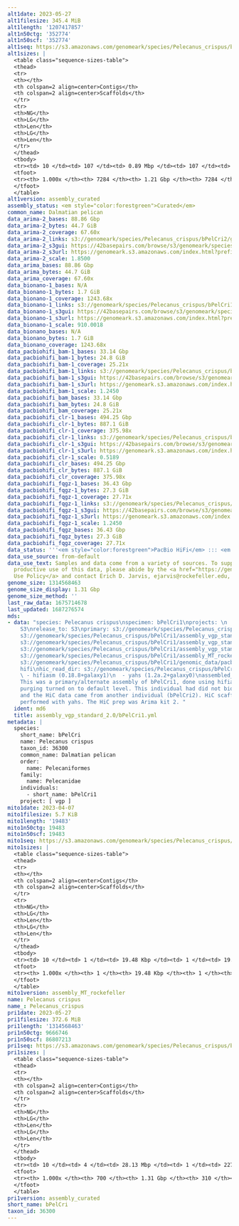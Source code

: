 ```yaml
---
alt1date: 2023-05-27
alt1filesize: 345.4 MiB
alt1length: '1207417857'
alt1n50ctg: '352774'
alt1n50scf: '352774'
alt1seq: https://s3.amazonaws.com/genomeark/species/Pelecanus_crispus/bPelCri1/assembly_curated/bPelCri1.alt.cur.20230527.fasta.gz
alt1sizes: |
  <table class="sequence-sizes-table">
  <thead>
  <tr>
  <th></th>
  <th colspan=2 align=center>Contigs</th>
  <th colspan=2 align=center>Scaffolds</th>
  </tr>
  <tr>
  <th>NG</th>
  <th>LG</th>
  <th>Len</th>
  <th>LG</th>
  <th>Len</th>
  </tr>
  </thead>
  <tbody>
  <tr><td> 10 </td><td> 107 </td><td> 0.89 Mbp </td><td> 107 </td><td> 0.89 Mbp </td></tr><tr><td> 20 </td><td> 267 </td><td> 0.66 Mbp </td><td> 267 </td><td> 0.66 Mbp </td></tr><tr><td> 30 </td><td> 473 </td><td> 0.53 Mbp </td><td> 473 </td><td> 0.53 Mbp </td></tr><tr><td> 40 </td><td> 727 </td><td> 432.56 Kbp </td><td> 727 </td><td> 432.56 Kbp </td></tr><tr style="background-color:#cccccc;"><td> 50 </td><td> 1036 </td><td> 352.77 Kbp </td><td> 1036 </td><td> 352.77 Kbp </td></tr><tr><td> 60 </td><td> 1425 </td><td> 275.78 Kbp </td><td> 1425 </td><td> 275.78 Kbp </td></tr><tr><td> 70 </td><td> 1929 </td><td> 206.07 Kbp </td><td> 1929 </td><td> 206.07 Kbp </td></tr><tr><td> 80 </td><td> 2631 </td><td> 142.63 Kbp </td><td> 2631 </td><td> 142.63 Kbp </td></tr><tr><td> 90 </td><td> 3766 </td><td> 74.57 Kbp </td><td> 3766 </td><td> 74.57 Kbp </td></tr><tr><td> 100 </td><td> 7284 </td><td> 8.19 Kbp </td><td> 7284 </td><td> 8.19 Kbp </td></tr></tbody>
  <tfoot>
  <tr><th> 1.000x </th><th> 7284 </th><th> 1.21 Gbp </th><th> 7284 </th><th> 1.21 Gbp </th></tr>
  </tfoot>
  </table>
alt1version: assembly_curated
assembly_status: <em style="color:forestgreen">Curated</em>
common_name: Dalmatian pelican
data_arima-2_bases: 88.86 Gbp
data_arima-2_bytes: 44.7 GiB
data_arima-2_coverage: 67.60x
data_arima-2_links: s3://genomeark/species/Pelecanus_crispus/bPelCri2/genomic_data/arima/<br>
data_arima-2_s3gui: https://42basepairs.com/browse/s3/genomeark/species/Pelecanus_crispus/bPelCri2/genomic_data/arima/
data_arima-2_s3url: https://genomeark.s3.amazonaws.com/index.html?prefix=species/Pelecanus_crispus/bPelCri2/genomic_data/arima/
data_arima-2_scale: 1.8500
data_arima_bases: 88.86 Gbp
data_arima_bytes: 44.7 GiB
data_arima_coverage: 67.60x
data_bionano-1_bases: N/A
data_bionano-1_bytes: 1.7 GiB
data_bionano-1_coverage: 1243.68x
data_bionano-1_links: s3://genomeark/species/Pelecanus_crispus/bPelCri1/genomic_data/bionano/<br>
data_bionano-1_s3gui: https://42basepairs.com/browse/s3/genomeark/species/Pelecanus_crispus/bPelCri1/genomic_data/bionano/
data_bionano-1_s3url: https://genomeark.s3.amazonaws.com/index.html?prefix=species/Pelecanus_crispus/bPelCri1/genomic_data/bionano/
data_bionano-1_scale: 910.0018
data_bionano_bases: N/A
data_bionano_bytes: 1.7 GiB
data_bionano_coverage: 1243.68x
data_pacbiohifi_bam-1_bases: 33.14 Gbp
data_pacbiohifi_bam-1_bytes: 24.8 GiB
data_pacbiohifi_bam-1_coverage: 25.21x
data_pacbiohifi_bam-1_links: s3://genomeark/species/Pelecanus_crispus/bPelCri1/genomic_data/pacbio_hifi/<br>
data_pacbiohifi_bam-1_s3gui: https://42basepairs.com/browse/s3/genomeark/species/Pelecanus_crispus/bPelCri1/genomic_data/pacbio_hifi/
data_pacbiohifi_bam-1_s3url: https://genomeark.s3.amazonaws.com/index.html?prefix=species/Pelecanus_crispus/bPelCri1/genomic_data/pacbio_hifi/
data_pacbiohifi_bam-1_scale: 1.2450
data_pacbiohifi_bam_bases: 33.14 Gbp
data_pacbiohifi_bam_bytes: 24.8 GiB
data_pacbiohifi_bam_coverage: 25.21x
data_pacbiohifi_clr-1_bases: 494.25 Gbp
data_pacbiohifi_clr-1_bytes: 887.1 GiB
data_pacbiohifi_clr-1_coverage: 375.98x
data_pacbiohifi_clr-1_links: s3://genomeark/species/Pelecanus_crispus/bPelCri1/genomic_data/pacbio_hifi/<br>
data_pacbiohifi_clr-1_s3gui: https://42basepairs.com/browse/s3/genomeark/species/Pelecanus_crispus/bPelCri1/genomic_data/pacbio_hifi/
data_pacbiohifi_clr-1_s3url: https://genomeark.s3.amazonaws.com/index.html?prefix=species/Pelecanus_crispus/bPelCri1/genomic_data/pacbio_hifi/
data_pacbiohifi_clr-1_scale: 0.5189
data_pacbiohifi_clr_bases: 494.25 Gbp
data_pacbiohifi_clr_bytes: 887.1 GiB
data_pacbiohifi_clr_coverage: 375.98x
data_pacbiohifi_fqgz-1_bases: 36.43 Gbp
data_pacbiohifi_fqgz-1_bytes: 27.3 GiB
data_pacbiohifi_fqgz-1_coverage: 27.71x
data_pacbiohifi_fqgz-1_links: s3://genomeark/species/Pelecanus_crispus/bPelCri1/genomic_data/pacbio_hifi/<br>
data_pacbiohifi_fqgz-1_s3gui: https://42basepairs.com/browse/s3/genomeark/species/Pelecanus_crispus/bPelCri1/genomic_data/pacbio_hifi/
data_pacbiohifi_fqgz-1_s3url: https://genomeark.s3.amazonaws.com/index.html?prefix=species/Pelecanus_crispus/bPelCri1/genomic_data/pacbio_hifi/
data_pacbiohifi_fqgz-1_scale: 1.2450
data_pacbiohifi_fqgz_bases: 36.43 Gbp
data_pacbiohifi_fqgz_bytes: 27.3 GiB
data_pacbiohifi_fqgz_coverage: 27.71x
data_status: '''<em style="color:forestgreen">PacBio HiFi</em> ::: <em style="color:forestgreen">Arima</em>'''
data_use_source: from-default
data_use_text: Samples and data come from a variety of sources. To support fair and
  productive use of this data, please abide by the <a href="https://genome10k.soe.ucsc.edu/data-use-policies/">Data
  Use Policy</a> and contact Erich D. Jarvis, ejarvis@rockefeller.edu, with any questions.
genome_size: 1314568463
genome_size_display: 1.31 Gbp
genome_size_method: ''
last_raw_data: 1675714678
last_updated: 1687276574
mds:
- data: "species: Pelecanus crispus\nspecimen: bPelCri1\nprojects: \n  - vgp\ndata_location:
    S3\nrelease_to: S3\nprimary: s3://genomeark/species/Pelecanus_crispus/bPelCri1/assembly_vgp_standard_2.0/bPelCri1.standard.pri.20230327.fasta.gz\nhaplotigs:
    s3://genomeark/species/Pelecanus_crispus/bPelCri1/assembly_vgp_standard_2.0/bPelCri1.standard.alt.20230327.fasta.gz\npretext:
    s3://genomeark/species/Pelecanus_crispus/bPelCri1/assembly_vgp_standard_2.0/evaluation/pri/pretext/bPelCri1_pri__s2.heatmap.pretext\nkmer_spectra_img:
    s3://genomeark/species/Pelecanus_crispus/bPelCri1/assembly_vgp_standard_2.0/evaluation/merqury/bPelCri1_png/\nmito:
    s3://genomeark/species/Pelecanus_crispus/bPelCri1/assembly_MT_rockefeller/bPelCri1.MT.20230407.fasta.gz\npacbio_read_dir:
    s3://genomeark/species/Pelecanus_crispus/bPelCri1/genomic_data/pacbio_hifi/\npacbio_read_type:
    hifi\nhic_read_dir: s3://genomeark/species/Pelecanus_crispus/bPelCri1/genomic_data/arima/\npipeline:\n
    \ - hifiasm (0.18.8+galaxy1)\n  - yahs (1.2a.2+galaxy0)\nassembled_by_group: Rockefeller\nnotes:
    This was a primary/alternate assembly of bPelCri1, done using hifiasm with internal
    purging turned on to default level. This individual had did not bionano data,
    and the HiC data came from another individual (bPelCri2). HiC scaffolding was
    performed with yahs. The HiC prep was Arima kit 2. "
  ident: md6
  title: assembly_vgp_standard_2.0/bPelCri1.yml
metadata: |
  species:
    short_name: bPelCri
    name: Pelecanus crispus
    taxon_id: 36300
    common_name: Dalmatian pelican
    order:
      name: Pelecaniformes
    family:
      name: Pelecanidae
    individuals:
      - short_name: bPelCri1
    project: [ vgp ]
mito1date: 2023-04-07
mito1filesize: 5.7 KiB
mito1length: '19483'
mito1n50ctg: 19483
mito1n50scf: 19483
mito1seq: https://s3.amazonaws.com/genomeark/species/Pelecanus_crispus/bPelCri1/assembly_MT_rockefeller/bPelCri1.MT.20230407.fasta.gz
mito1sizes: |
  <table class="sequence-sizes-table">
  <thead>
  <tr>
  <th></th>
  <th colspan=2 align=center>Contigs</th>
  <th colspan=2 align=center>Scaffolds</th>
  </tr>
  <tr>
  <th>NG</th>
  <th>LG</th>
  <th>Len</th>
  <th>LG</th>
  <th>Len</th>
  </tr>
  </thead>
  <tbody>
  <tr><td> 10 </td><td> 1 </td><td> 19.48 Kbp </td><td> 1 </td><td> 19.48 Kbp </td></tr><tr><td> 20 </td><td> 1 </td><td> 19.48 Kbp </td><td> 1 </td><td> 19.48 Kbp </td></tr><tr><td> 30 </td><td> 1 </td><td> 19.48 Kbp </td><td> 1 </td><td> 19.48 Kbp </td></tr><tr><td> 40 </td><td> 1 </td><td> 19.48 Kbp </td><td> 1 </td><td> 19.48 Kbp </td></tr><tr style="background-color:#cccccc;"><td> 50 </td><td> 1 </td><td style="background-color:#ff8888;"> 19.48 Kbp </td><td> 1 </td><td style="background-color:#ff8888;"> 19.48 Kbp </td></tr><tr><td> 60 </td><td> 1 </td><td> 19.48 Kbp </td><td> 1 </td><td> 19.48 Kbp </td></tr><tr><td> 70 </td><td> 1 </td><td> 19.48 Kbp </td><td> 1 </td><td> 19.48 Kbp </td></tr><tr><td> 80 </td><td> 1 </td><td> 19.48 Kbp </td><td> 1 </td><td> 19.48 Kbp </td></tr><tr><td> 90 </td><td> 1 </td><td> 19.48 Kbp </td><td> 1 </td><td> 19.48 Kbp </td></tr><tr><td> 100 </td><td> 1 </td><td> 19.48 Kbp </td><td> 1 </td><td> 19.48 Kbp </td></tr></tbody>
  <tfoot>
  <tr><th> 1.000x </th><th> 1 </th><th> 19.48 Kbp </th><th> 1 </th><th> 19.48 Kbp </th></tr>
  </tfoot>
  </table>
mito1version: assembly_MT_rockefeller
name: Pelecanus crispus
name_: Pelecanus_crispus
pri1date: 2023-05-27
pri1filesize: 372.6 MiB
pri1length: '1314568463'
pri1n50ctg: 9666746
pri1n50scf: 86807213
pri1seq: https://s3.amazonaws.com/genomeark/species/Pelecanus_crispus/bPelCri1/assembly_curated/bPelCri1.pri.cur.20230527.fasta.gz
pri1sizes: |
  <table class="sequence-sizes-table">
  <thead>
  <tr>
  <th></th>
  <th colspan=2 align=center>Contigs</th>
  <th colspan=2 align=center>Scaffolds</th>
  </tr>
  <tr>
  <th>NG</th>
  <th>LG</th>
  <th>Len</th>
  <th>LG</th>
  <th>Len</th>
  </tr>
  </thead>
  <tbody>
  <tr><td> 10 </td><td> 4 </td><td> 28.13 Mbp </td><td> 1 </td><td> 227.93 Mbp </td></tr><tr><td> 20 </td><td> 9 </td><td> 25.38 Mbp </td><td> 2 </td><td> 176.27 Mbp </td></tr><tr><td> 30 </td><td> 16 </td><td> 17.62 Mbp </td><td> 2 </td><td> 176.27 Mbp </td></tr><tr><td> 40 </td><td> 24 </td><td> 12.27 Mbp </td><td> 3 </td><td> 133.47 Mbp </td></tr><tr style="background-color:#cccccc;"><td> 50 </td><td> 36 </td><td style="background-color:#88ff88;"> 9.67 Mbp </td><td> 5 </td><td style="background-color:#88ff88;"> 86.81 Mbp </td></tr><tr><td> 60 </td><td> 51 </td><td> 8.01 Mbp </td><td> 6 </td><td> 85.03 Mbp </td></tr><tr><td> 70 </td><td> 73 </td><td> 5.19 Mbp </td><td> 8 </td><td> 52.02 Mbp </td></tr><tr><td> 80 </td><td> 102 </td><td> 3.56 Mbp </td><td> 11 </td><td> 43.80 Mbp </td></tr><tr><td> 90 </td><td> 156 </td><td> 1.51 Mbp </td><td> 16 </td><td> 18.73 Mbp </td></tr><tr><td> 100 </td><td> 700 </td><td> 16.54 Kbp </td><td> 310 </td><td> 16.54 Kbp </td></tr></tbody>
  <tfoot>
  <tr><th> 1.000x </th><th> 700 </th><th> 1.31 Gbp </th><th> 310 </th><th> 1.31 Gbp </th></tr>
  </tfoot>
  </table>
pri1version: assembly_curated
short_name: bPelCri
taxon_id: 36300
---
```

